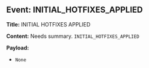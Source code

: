 ## Event: INITIAL_HOTFIXES_APPLIED

**Title:** INITIAL HOTFIXES APPLIED

**Content:**
Needs summary.
`INITIAL_HOTFIXES_APPLIED`

**Payload:**
- `None`